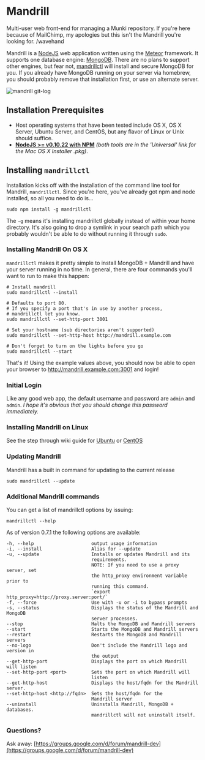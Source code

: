Mandrill
========

Multi-user web front-end for managing a Munki repository. If you're here because of MailChimp, my apologies but this isn't the Mandrill you're looking for. /wavehand


Mandrill is a [NodeJS](http://nodejs.org/) web application written using the [Meteor](https://www.meteor.com/) framework. It supports one database engine: [MongoDB](http://www.mongodb.com/). There are no plans to support other engines, but fear not, [mandrillctl](https://github.com/wollardj/mandrillctl) will install and secure MongoDB for you. If you already have MongoDB running on your server via homebrew, you should probably remove that installation first, or use an alternate server.

![mandrill git-log](https://f.cloud.github.com/assets/2027935/2168353/05ff8e08-953a-11e3-9db0-c2b913db89e7.png)

## Installation Prerequisites

 * Host operating systems that have been tested include OS X, OS X Server, Ubuntu Server, and CentOS, but any flavor of Linux or Unix should suffice.
 * **[NodeJS >= v0.10.22 with NPM](http://nodejs.org/download/)** _(both tools are in the 'Universal' link for the Mac OS X Installer .pkg)_.

## Installing `mandrillctl`
Installation kicks off with the installation of the command line tool for Mandrill, `mandrillctl`. Since you're here, you've already got npm and node installed, so all you need to do is...


	sudo npm install -g mandrillctl


The `-g` means it's installing mandrillctl globally instead of within your home directory. It's also going to drop a symlink in your search path which you probably wouldn't be able to do without running it through `sudo`.

### Installing Mandrill On OS X
`mandrillctl` makes it pretty simple to install MongoDB + Mandrill and have your server running in no time. In general, there are four commands you'll want to run to make this happen:



	# Install mandrill
	sudo mandrillctl --install

	# Defaults to port 80.
	# If you specify a port that's in use by another process,
	# mandrillctl let you know.
	sudo mandrillctl --set-http-port 3001

	# Set your hostname (sub directories aren't supported)
	sudo mandrillctl --set-http-host http://mandrill.example.com

	# Don't forget to turn on the lights before you go
	sudo mandrillctl --start

That's it! Using the example values above, you should now be able to open your browser to http://mandrill.example.com:3001 and login!

### Initial Login
Like any good web app, the default username and password are `admin` and `admin`. _I hope it's obvious that you should change this password immediately._

### Installing Mandrill on Linux

See the step through wiki guide for [Ubuntu](https://github.com/wollardj/Mandrill/wiki/Creating-Users-%26-Groups-%28Ubuntu%29) or [CentOS](https://github.com/wollardj/Mandrill/wiki/Creating-Users-%26-Groups-%28CentOS%29)

### Updating Mandrill
Mandrill has a built in command for updating to the current release

	sudo mandrillctl --update

### Additional Mandrill commands
You can get a list of mandrillctl options by issuing:

	mandrillctl --help

As of version 0.7.1 the following options are available:

    -h, --help                     output usage information
    -i, --install                  Alias for --update
    -u, --update                   Installs or updates Mandrill and its
                                   requirements.
                                   NOTE: If you need to use a proxy server, set 
                                   the http_proxy environment variable prior to
                                   running this command.
                                   `export http_proxy=http://proxy.server:port/`
    -f, --force                    Use with -u or -i to bypass prompts
    -s, --status                   Displays the status of the Mandrill and MongoDB
                                   server processes.
    --stop                         Halts the MongoDB and Mandrill servers
    --start                        Starts the MongoDB and Mandrill servers
    --restart                      Restarts the MongoDB and Mandrill servers
    --no-logo                      Don't include the Mandrill logo and version in
                                   the output
    --get-http-port                Displays the port on which Mandrill will listen
    --set-http-port <port>         Sets the port on which Mandrill will
                                   listen
    --get-http-host                Displays the host/fqdn for the Mandrill server.
    --set-http-host <http://fqdn>  Sets the host/fqdn for the
                                   Mandrill server
    --uninstall                    Uninstalls Mandrill, MongoDB + databases.
                                   mandrillctl will not uninstall itself.


### Questions?
Ask away: [https://groups.google.com/d/forum/mandrill-dev](https://groups.google.com/d/forum/mandrill-dev)
